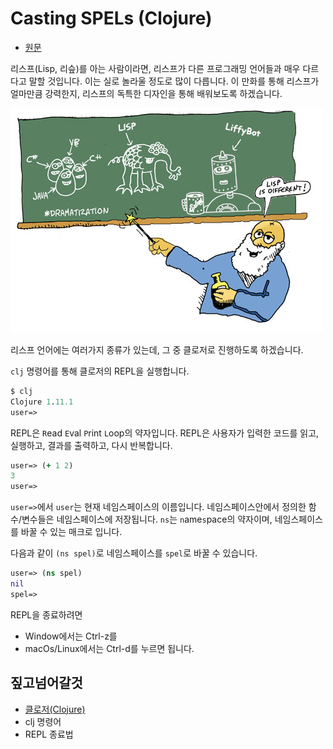 # Casting SPELs (Clojure)

- [원문](https://www.lisperati.com/casting.html)

 리스프(Lisp, 리슾)를 아는 사람이라면, 리스프가 다른 프로그래밍 언어들과 매우 다르다고 말할 것입니다.
 이는 실로 놀라울 정도로 많이 다릅니다. 이 만화를 통해 리스프가 얼마만큼 강력한지, 리스프의 독특한 디자인을 통해 배워보도록 하겠습니다.

![](../res/different.jpg)

리스프 언어에는 여러가지 종류가 있는데, 그 중 클로저로 진행하도록 하겠습니다.

`clj` 명령어를 통해 클로저의 REPL을 실행합니다.

``` clojure
$ clj
Clojure 1.11.1
user=>
```

REPL은 `R`ead `E`val `P`rint `L`oop의 약자입니다. REPL은 사용자가 입력한 코드를 읽고, 실행하고, 결과를 출력하고, 다시 반복합니다.

``` clojure
user=> (+ 1 2)
3
user=>
```

`user=>`에서 `user`는 현재 네임스페이스의 이름입니다. 네임스페이스안에서 정의한 함수/변수들은 네임스페이스에 저장됩니다. `ns`는 `n`ame`s`pace의 약자이며, 네임스페이스를 바꿀 수 있는 매크로 입니다.

 다음과 같이 `(ns spel)`로 네임스페이스를 `spel`로 바꿀 수 있습니다.

``` clojure
user=> (ns spel)
nil
spel=>
```

REPL을 종료하려면

- Window에서는 Ctrl-z를
- macOs/Linux에서는 Ctrl-d를 누르면 됩니다.


## 짚고넘어갈것

- [클로저(Clojure)](https://clojure.org)
- clj 명령어
- REPL 종료법